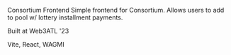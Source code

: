 
Consortium Frontend
Simple frontend for Consortium. Allows users to add to pool w/ lottery installment payments.

Built at Web3ATL '23

Vite, React, WAGMI
